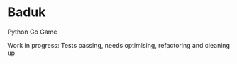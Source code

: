 # Baduk
Python Go Game

Work in progress: Tests passing, needs optimising, refactoring and cleaning up
